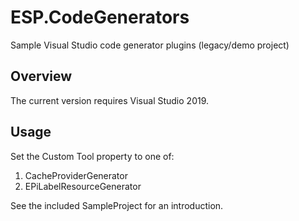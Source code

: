 # ESP.CodeGenerators

Sample Visual Studio code generator plugins (legacy/demo project)

## Overview

The current version requires Visual Studio 2019.

## Usage

Set the Custom Tool property to one of:

1. CacheProviderGenerator
2. EPiLabelResourceGenerator

See the included SampleProject for an introduction.
